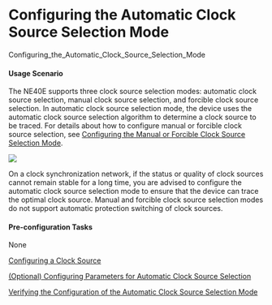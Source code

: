 Configuring the Automatic Clock Source Selection Mode
=====================================================

Configuring_the_Automatic_Clock_Source_Selection_Mode

#### Usage Scenario

The NE40E supports three clock source selection modes: automatic clock source selection, manual clock source selection, and forcible clock source selection. In automatic clock source selection mode, the device uses the automatic clock source selection algorithm to determine a clock source to be traced. For details about how to configure manual or forcible clock source selection, see [Configuring the Manual or Forcible Clock Source Selection Mode](dc_ne_clock_cfg_5010.html).

![](../../../../public_sys-resources/note_3.0-en-us.png) 

On a clock synchronization network, if the status or quality of clock sources cannot remain stable for a long time, you are advised to configure the automatic clock source selection mode to ensure that the device can trace the optimal clock source. Manual and forcible clock source selection modes do not support automatic protection switching of clock sources.



#### Pre-configuration Tasks

None


[Configuring a Clock Source](../../../../software/nev8r10_vrpv8r16/user/ne/dc_ne_clock_cfg_5006.html)



[(Optional) Configuring Parameters for Automatic Clock Source Selection](../../../../software/nev8r10_vrpv8r16/user/ne/dc_ne_clock_cfg_5007.html)



[Verifying the Configuration of the Automatic Clock Source Selection Mode](../../../../software/nev8r10_vrpv8r16/user/ne/dc_ne_clock_cfg_5009.html)